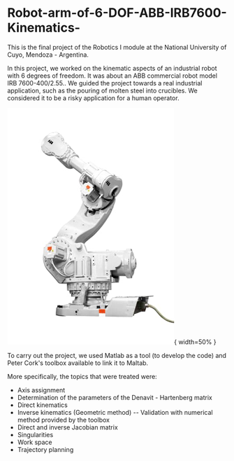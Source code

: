 # Robot-arm-of-6-DOF-ABB-IRB7600-Kinematics-

This is the final project of the Robotics I module at the National University of Cuyo, Mendoza - Argentina.

In this project, we worked on the kinematic aspects of an industrial robot with 6 degrees of freedom. It was about an ABB commercial robot model IRB 7600-400/2.55..
We guided the project towards a real industrial application, such as the pouring of molten steel into crucibles. We considered it to be a risky application for a human operator.

![RobotArm7600](/img/RobotArm7600.jpg){ width=50% }





To carry out the project, we used Matlab as a tool (to develop the code) and Peter Cork's toolbox available to link it to Maltab.

More specifically, the topics that were treated were:

<ul>
<li>Axis assignment</li>
<li>Determination of the parameters of the Denavit - Hartenberg matrix</li>
<li>Direct kinematics</li>
<li>Inverse kinematics (Geometric method) -- Validation with numerical method provided by the toolbox</li>
<li>Direct and inverse Jacobian matrix</li>
<li>Singularities</li>
<li>Work space</li>
<li>Trajectory planning</li>
</ul>




